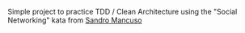 Simple project to practice TDD / Clean Architecture using the "Social Networking" kata from [Sandro Mancuso](https://github.com/sandromancuso/social_networking_kata)
